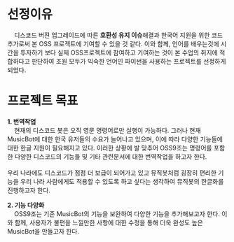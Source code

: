 <h1>선정이유</h1>
<p>
&nbsp;&nbsp;&nbsp;&nbsp;디스코드 버젼 업그레이드에 따른 <strong>호환성 유지 이슈</strong>해결과 한국어 지원을 위한 코드 추가로써 본 OSS 프로젝트에 기여할 수 있을 것 같다.
이와 함께, 언어를 배우는것에 시간을 투자하기 보다 실제 OSS프로젝트에 참여하고 기여하는 것이 본 수업의 취지에 적합하다고 판단하여 조원 모두가 익숙한 언어인 파이썬을 사용하는 프로젝트를 선정하게 되었다.
</p>


<h1>프로젝트 목표</h1>
<p>
<strong> 1. 번역작업 </strong> <br>
&nbsp;&nbsp;&nbsp;&nbsp;현재의 디스코드 봇은 오직 영문 명령어로만 실행이 가능하다.
그러나 현재 MusicBot에 대한 한국 유저들의 수요가 늘어나고 있으며, 이에 따라 다양한 기능들에 대한 한글 지원이 필요해지고 있다.
이러한 상황에 발 맞추어 OSS9조는 명령어를 포함한 다양한 디스코드의 기능들 및 기타 관련문서에 대한 번역작업을 하고자 한다.
<br></br>
우리 나라에도 디스코드가 점점 더 보급이 되어가고 있고 뮤직봇처럼 굉장히 편리한 기능을 우리 나라 사람에게도 적용할 수 있도록 하고 싶다는 생각하여 뮤직봇의 한글화를 진행하고자 한다.


</p>
</p>
<strong> 2. 기능 다양화 </strong> <br>
&nbsp;&nbsp;&nbsp;&nbsp;OSS9조는 기존 MusicBot의 기능을 보완하여 다양한 기능을 추가해보고자 한다. 이와 함께, 사용자가 불편을 느낄만한 사항에 대한 수정을 통해 더욱 완성도 높은 MusicBot을 만들고자 한다.
</p>
